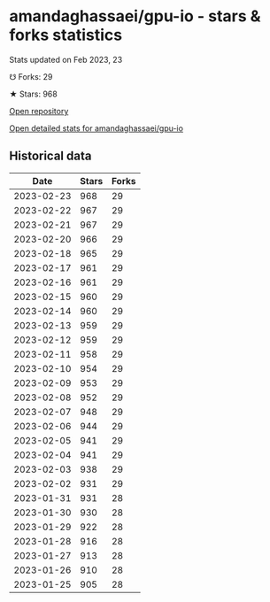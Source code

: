 # amandaghassaei/gpu-io - stars & forks statistics

Stats updated on Feb 2023, 23

☋ Forks: 29

★ Stars: 968

[Open repository](https://github.com/amandaghassaei/gpu-io)

[Open detailed stats for amandaghassaei/gpu-io](https://reviewgithub.com/rep/amandaghassaei/gpu-io)

## Historical data
| Date | Stars | Forks |
|------|-------|-------|
| 2023-02-23 | 968 | 29 | 
| 2023-02-22 | 967 | 29 | 
| 2023-02-21 | 967 | 29 | 
| 2023-02-20 | 966 | 29 | 
| 2023-02-18 | 965 | 29 | 
| 2023-02-17 | 961 | 29 | 
| 2023-02-16 | 961 | 29 | 
| 2023-02-15 | 960 | 29 | 
| 2023-02-14 | 960 | 29 | 
| 2023-02-13 | 959 | 29 | 
| 2023-02-12 | 959 | 29 | 
| 2023-02-11 | 958 | 29 | 
| 2023-02-10 | 954 | 29 | 
| 2023-02-09 | 953 | 29 | 
| 2023-02-08 | 952 | 29 | 
| 2023-02-07 | 948 | 29 | 
| 2023-02-06 | 944 | 29 | 
| 2023-02-05 | 941 | 29 | 
| 2023-02-04 | 941 | 29 | 
| 2023-02-03 | 938 | 29 | 
| 2023-02-02 | 931 | 29 | 
| 2023-01-31 | 931 | 28 | 
| 2023-01-30 | 930 | 28 | 
| 2023-01-29 | 922 | 28 | 
| 2023-01-28 | 916 | 28 | 
| 2023-01-27 | 913 | 28 | 
| 2023-01-26 | 910 | 28 | 
| 2023-01-25 | 905 | 28 | 


